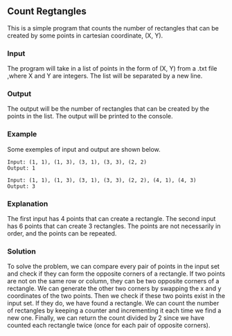 ## Count Regtangles 

This is a simple program that counts the number of rectangles that can be created by some points in cartesian coordinate, (X, Y).

### Input
The program will take in a list of points in the form of (X, Y) from a .txt file ,where X and Y are integers. The list will be separated by a new line.
### Output
The output will be the number of rectangles that can be created by the points in the list. The output will be printed to the console.

### Example
Some exemples of input and output are shown below.

```
Input: (1, 1), (1, 3), (3, 1), (3, 3), (2, 2)
Output: 1

Input: (1, 1), (1, 3), (3, 1), (3, 3), (2, 2), (4, 1), (4, 3)
Output: 3

```

### Explanation

The first input has 4 points that can create a rectangle. The second input has 6 points that can create 3 rectangles. The points are not necessarily in order, and the points can be repeated.

### Solution
To solve the problem, we can compare every pair of points in the input set and check if 
they can form the opposite corners of a rectangle. 
If two points are not on the same row or column, they can be two opposite corners of a rectangle. 
We can generate the other two corners by swapping the x and y coordinates of the two points. 
Then we check if these two points exist in the input set.
If they do, we have found a rectangle. 
We can count the number of rectangles by keeping a counter and incrementing it each time we find a new one. 
Finally, we can return the count divided by 2 since we have counted each rectangle twice (once for each pair of opposite corners).
